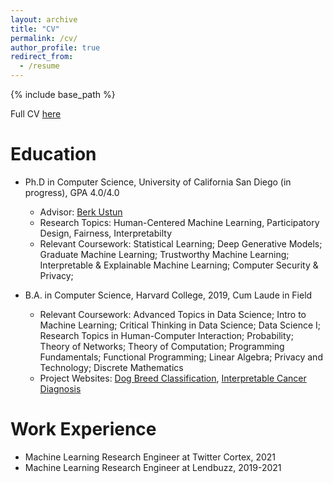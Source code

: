 ```yaml
---
layout: archive
title: "CV"
permalink: /cv/
author_profile: true
redirect_from:
  - /resume
---
```


{% include base_path %}

Full CV [here](https://haileyjoren.github.io/files/hailey_joren_cv.pdf)

Education
======
* Ph.D in Computer Science, University of California San Diego (in progress), GPA 4.0/4.0
  * Advisor: [Berk Ustun](https://www.berkustun.com/)
  * Research Topics: Human-Centered Machine Learning, Participatory Design, Fairness, Interpretabilty
  * Relevant Coursework: Statistical Learning; Deep Generative Models; Graduate Machine Learning; Trustworthy Machine Learning; Interpretable \& Explainable Machine Learning; Computer Security \& Privacy; 
  
* B.A. in Computer Science, Harvard College, 2019, Cum Laude in Field
  * Relevant Coursework: Advanced Topics in Data Science; Intro to Machine Learning; Critical Thinking in Data Science; Data Science I; Research Topics in Human-Computer Interaction; Probability; Theory of Networks; Theory of Computation; Programming Fundamentals; Functional Programming; Linear Algebra; Privacy and Technology; Discrete Mathematics
  * Project Websites: [Dog Breed Classification](https://hljames.github.io/dog-breed-classification/ "Dog Breed Classification"), [Interpretable Cancer Diagnosis](https://hljames.github.io/cancer-diagnosis/)

Work Experience
======
* Machine Learning Research Engineer at Twitter Cortex, 2021
* Machine Learning Research Engineer at Lendbuzz, 2019-2021

<!-- Work experience
======
* Summer 2018: Software Engineering Intern
  * Facebook
  * Duties included: Tagging issues
  * Supervisor: Professor Git

* Fall 2015: Research Assistant
  * Github University
  * Duties included: Merging pull requests
  * Supervisor: Professor Hub
  
Skills
======
* Skill 1
* Skill 2
  * Sub-skill 2.1
  * Sub-skill 2.2
  * Sub-skill 2.3
* Skill 3

Publications
======
  <ul>{% for post in site.publications %}
    {% include archive-single-cv.html %}
  {% endfor %}</ul>
  
Talks
======
  <ul>{% for post in site.talks %}
    {% include archive-single-talk-cv.html %}
  {% endfor %}</ul>
  
Teaching
======
  <ul>{% for post in site.teaching %}
    {% include archive-single-cv.html %}
  {% endfor %}</ul>
  
Service and leadership
======
* Currently signed in to 43 different slack teams -->

